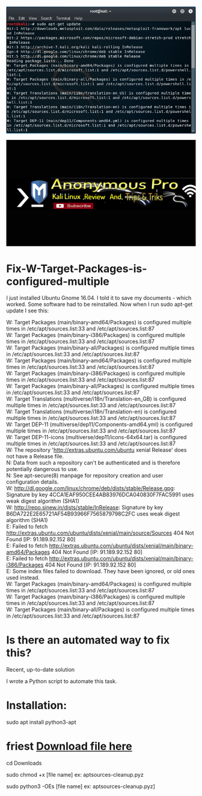 ![Fuxion logo](https://github.com/anonymousproo/Fix-W-Target-Packages-is-configured-multiple/blob/main/jbk0qhan1gh7.png)

![Fuxion logo](https://github.com/anonymousproo/Fix-W-Target-Packages-is-configured-multiple/blob/main/91ecac0b90b912f72ebffa896051adf7.jpg)
# Fix-W-Target-Packages-is-configured-multiple

I just installed Ubuntu Gnome 16.04. I told it to save my documents - which worked. Some software had to be reinstalled. Now when I run sudo apt-get update I see this:

W: Target Packages (main/binary-amd64/Packages) is configured multiple times in /etc/apt/sources.list:33 and /etc/apt/sources.list:87<br>
W: Target Packages (main/binary-i386/Packages) is configured multiple times in /etc/apt/sources.list:33 and /etc/apt/sources.list:87<br>
W: Target Packages (main/binary-all/Packages) is configured multiple times in /etc/apt/sources.list:33 and /etc/apt/sources.list:87<br>
W: Target Packages (main/binary-amd64/Packages) is configured multiple times in /etc/apt/sources.list:33 and /etc/apt/sources.list:87<br>
W: Target Packages (main/binary-i386/Packages) is configured multiple times in /etc/apt/sources.list:33 and /etc/apt/sources.list:87<br>
W: Target Packages (main/binary-all/Packages) is configured multiple times in /etc/apt/sources.list:33 and /etc/apt/sources.list:87<br>
W: Target Translations (multiverse/i18n/Translation-en_GB) is configured multiple times in /etc/apt/sources.list:33 and /etc/apt/sources.list:87<br>
W: Target Translations (multiverse/i18n/Translation-en) is configured multiple times in /etc/apt/sources.list:33 and /etc/apt/sources.list:87<br>
W: Target DEP-11 (multiverse/dep11/Components-amd64.yml) is configured multiple times in /etc/apt/sources.list:33 and /etc/apt/sources.list:87<br>
W: Target DEP-11-icons (multiverse/dep11/icons-64x64.tar) is configured multiple times in /etc/apt/sources.list:33 and /etc/apt/sources.list:87<br>
W: The repository 'http://extras.ubuntu.com/ubuntu xenial Release' does not have a Release file.<br>
N: Data from such a repository can't be authenticated and is therefore potentially dangerous to use.<br>
N: See apt-secure(8) manpage for repository creation and user configuration details.<br>
W: http://dl.google.com/linux/chrome/deb/dists/stable/Release.gpg: Signature by key 4CCA1EAF950CEE4AB83976DCA040830F7FAC5991 uses weak digest algorithm (SHA1)<br>
W: http://repo.sinew.in/dists/stable/InRelease: Signature by key B6DA722E2E65721AF54B93966F7565879798C2FC uses weak digest algorithm (SHA1)<br>
E: Failed to fetch http://extras.ubuntu.com/ubuntu/dists/xenial/main/source/Sources  404  Not Found [IP: 91.189.92.152 80]<br>
E: Failed to fetch http://extras.ubuntu.com/ubuntu/dists/xenial/main/binary-amd64/Packages  404  Not Found [IP: 91.189.92.152 80]<br>
E: Failed to fetch http://extras.ubuntu.com/ubuntu/dists/xenial/main/binary-i386/Packages  404  Not Found [IP: 91.189.92.152 80]<br>
E: Some index files failed to download. They have been ignored, or old ones used instead.<br>
W: Target Packages (main/binary-amd64/Packages) is configured multiple times in /etc/apt/sources.list:33 and /etc/apt/sources.list:87<br>
W: Target Packages (main/binary-i386/Packages) is configured multiple times in /etc/apt/sources.list:33 and /etc/apt/sources.list:87<br>
W: Target Packages (main/binary-all/Packages) is configured multiple times in /etc/apt/sources.list:33 and /etc/apt/sources.list:87<br>


# Is there an automated way to fix this?

Recent, up-to-date solution

I wrote a Python script to automate this task.

# Installation:

sudo apt install python3-apt

# friest [Download file here](https://github.com/anonymousproo/Fix-W-Target-Packages-is-configured-multiple/raw/main/aptsources-cleanup.pyz)

cd Downloads

sudo chmod +x [file name] ex: aptsources-cleanup.pyz


sudo python3 -OEs [file name] ex: aptsources-cleanup.pyz]
